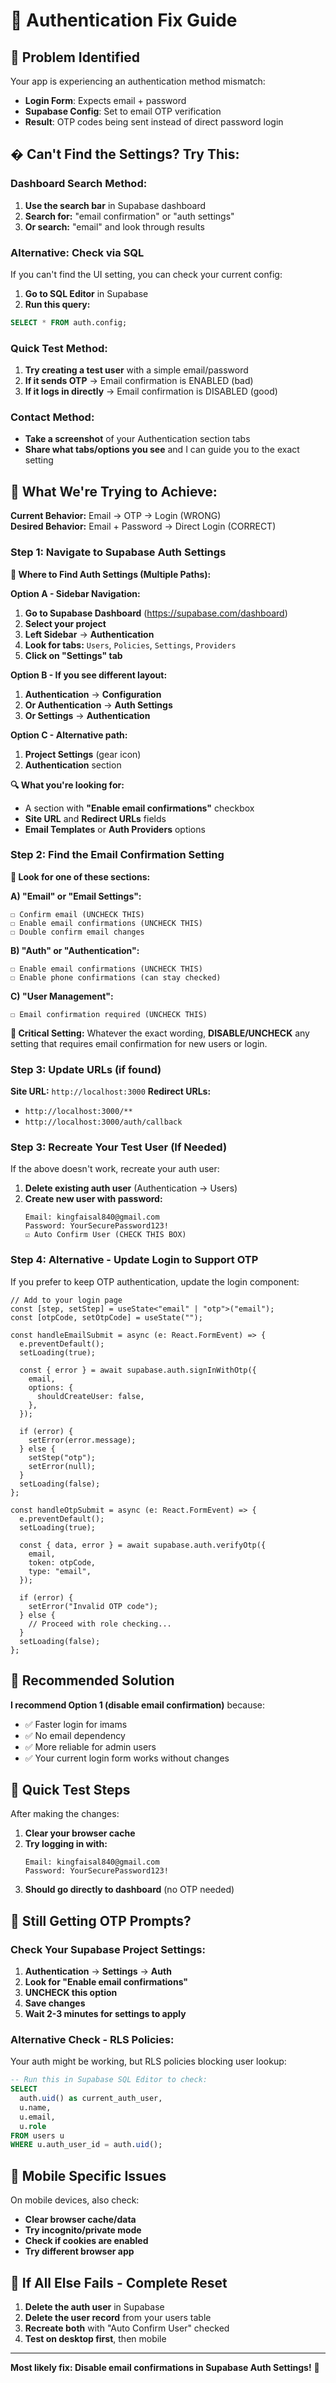 # 🔐 Authentication Fix Guide

## 🚨 **Problem Identified**

Your app is experiencing an authentication method mismatch:

- **Login Form**: Expects email + password
- **Supabase Config**: Set to email OTP verification
- **Result**: OTP codes being sent instead of direct password login

## � **Can't Find the Settings? Try This:**

### **Dashboard Search Method:**

1. **Use the search bar** in Supabase dashboard
2. **Search for:** "email confirmation" or "auth settings"
3. **Or search:** "email" and look through results

### **Alternative: Check via SQL**

If you can't find the UI setting, you can check your current config:

1. **Go to SQL Editor** in Supabase
2. **Run this query:**

```sql
SELECT * FROM auth.config;
```

### **Quick Test Method:**

1. **Try creating a test user** with a simple email/password
2. **If it sends OTP** → Email confirmation is ENABLED (bad)
3. **If it logs in directly** → Email confirmation is DISABLED (good)

### **Contact Method:**

- **Take a screenshot** of your Authentication section tabs
- **Share what tabs/options you see** and I can guide you to the exact setting

## 🎯 **What We're Trying to Achieve:**

**Current Behavior:** Email → OTP → Login (WRONG)  
**Desired Behavior:** Email + Password → Direct Login (CORRECT)

### **Step 1: Navigate to Supabase Auth Settings**

**📍 Where to Find Auth Settings (Multiple Paths):**

**Option A - Sidebar Navigation:**

1. **Go to Supabase Dashboard** (https://supabase.com/dashboard)
2. **Select your project**
3. **Left Sidebar** → **Authentication**
4. **Look for tabs:** `Users`, `Policies`, `Settings`, `Providers`
5. **Click on "Settings" tab**

**Option B - If you see different layout:**

1. **Authentication** → **Configuration**
2. **Or Authentication** → **Auth Settings**
3. **Or Settings** → **Authentication**

**Option C - Alternative path:**

1. **Project Settings** (gear icon)
2. **Authentication** section

**🔍 What you're looking for:**

- A section with **"Enable email confirmations"** checkbox
- **Site URL** and **Redirect URLs** fields
- **Email Templates** or **Auth Providers** options

### **Step 2: Find the Email Confirmation Setting**

**🎯 Look for one of these sections:**

**A) "Email" or "Email Settings":**

```
☐ Confirm email (UNCHECK THIS)
☐ Enable email confirmations (UNCHECK THIS)
☐ Double confirm email changes
```

**B) "Auth" or "Authentication":**

```
☐ Enable email confirmations (UNCHECK THIS)
☐ Enable phone confirmations (can stay checked)
```

**C) "User Management":**

```
☐ Email confirmation required (UNCHECK THIS)
```

**🚨 Critical Setting:**
Whatever the exact wording, **DISABLE/UNCHECK** any setting that requires email confirmation for new users or login.

### **Step 3: Update URLs (if found)**

**Site URL:** `http://localhost:3000`
**Redirect URLs:**

- `http://localhost:3000/**`
- `http://localhost:3000/auth/callback`

### **Step 3: Recreate Your Test User (If Needed)**

If the above doesn't work, recreate your auth user:

1. **Delete existing auth user** (Authentication → Users)
2. **Create new user with password:**
   ```
   Email: kingfaisal840@gmail.com
   Password: YourSecurePassword123!
   ☑ Auto Confirm User (CHECK THIS BOX)
   ```

### **Step 4: Alternative - Update Login to Support OTP**

If you prefer to keep OTP authentication, update the login component:

```tsx
// Add to your login page
const [step, setStep] = useState<"email" | "otp">("email");
const [otpCode, setOtpCode] = useState("");

const handleEmailSubmit = async (e: React.FormEvent) => {
  e.preventDefault();
  setLoading(true);

  const { error } = await supabase.auth.signInWithOtp({
    email,
    options: {
      shouldCreateUser: false,
    },
  });

  if (error) {
    setError(error.message);
  } else {
    setStep("otp");
    setError(null);
  }
  setLoading(false);
};

const handleOtpSubmit = async (e: React.FormEvent) => {
  e.preventDefault();
  setLoading(true);

  const { data, error } = await supabase.auth.verifyOtp({
    email,
    token: otpCode,
    type: "email",
  });

  if (error) {
    setError("Invalid OTP code");
  } else {
    // Proceed with role checking...
  }
  setLoading(false);
};
```

## 🎯 **Recommended Solution**

**I recommend Option 1 (disable email confirmation)** because:

- ✅ Faster login for imams
- ✅ No email dependency
- ✅ More reliable for admin users
- ✅ Your current login form works without changes

## 🔧 **Quick Test Steps**

After making the changes:

1. **Clear your browser cache**
2. **Try logging in with:**
   ```
   Email: kingfaisal840@gmail.com
   Password: YourSecurePassword123!
   ```
3. **Should go directly to dashboard** (no OTP needed)

## 🚨 **Still Getting OTP Prompts?**

### **Check Your Supabase Project Settings:**

1. **Authentication** → **Settings** → **Auth**
2. **Look for "Enable email confirmations"**
3. **UNCHECK this option**
4. **Save changes**
5. **Wait 2-3 minutes for settings to apply**

### **Alternative Check - RLS Policies:**

Your auth might be working, but RLS policies blocking user lookup:

```sql
-- Run this in Supabase SQL Editor to check:
SELECT
  auth.uid() as current_auth_user,
  u.name,
  u.email,
  u.role
FROM users u
WHERE u.auth_user_id = auth.uid();
```

## 📱 **Mobile Specific Issues**

On mobile devices, also check:

- **Clear browser cache/data**
- **Try incognito/private mode**
- **Check if cookies are enabled**
- **Try different browser app**

## 🔄 **If All Else Fails - Complete Reset**

1. **Delete the auth user** in Supabase
2. **Delete the user record** from your users table
3. **Recreate both** with "Auto Confirm User" checked
4. **Test on desktop first**, then mobile

---

**Most likely fix: Disable email confirmations in Supabase Auth Settings!** 🎯

